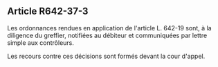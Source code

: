 Article R642-37-3
----
Les ordonnances rendues en application de l'article L. 642-19 sont, à la
diligence du greffier, notifiées au débiteur et communiquées par lettre simple
aux contrôleurs.

Les recours contre ces décisions sont formés devant la cour d'appel.
